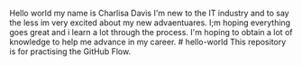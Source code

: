 Hello world my name is Charlisa Davis I'm new to the IT industry and to say the less im very excited about my new advaentuares. I;m hoping everything goes great and i learn a lot through the process. I'm hoping to obtain a lot of knowledge to help me advance in my career. # hello-world
This repository is for practising the GitHub Flow.
